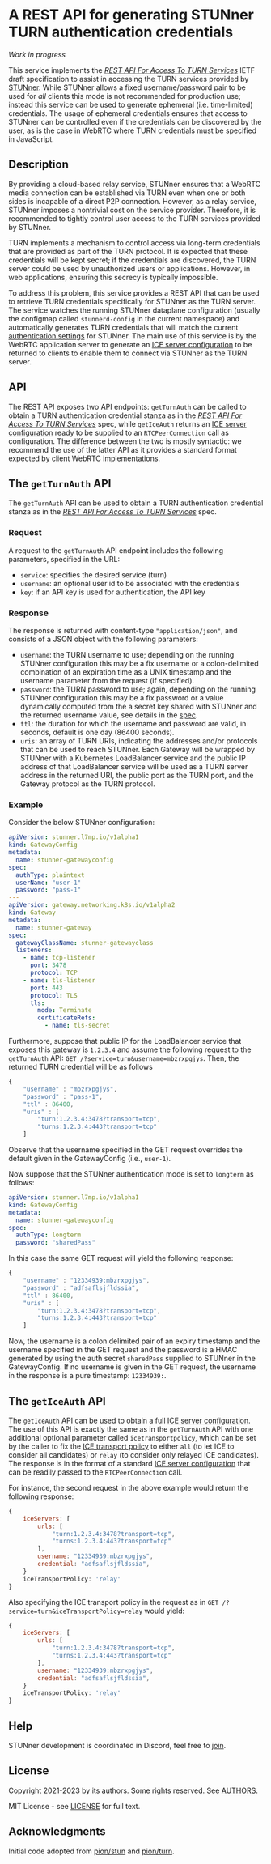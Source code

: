 # A REST API for generating STUNner TURN authentication credentials 

*Work in progress* 

This service implements the [*REST API For Access To TURN
Services*](https://datatracker.ietf.org/doc/html/draft-uberti-behave-turn-rest-00) IETF draft
specification to assist in accessing the TURN services provided by
[STUNner](https://github.com/l7mp/stunner). While STUNner allows a fixed username/password pair to
be used for *all* clients this mode is not recommended for production use; instead this service can
be used to generate ephemeral (i.e. time-limited) credentials. The usage of ephemeral credentials
ensures that access to STUNner can be controlled even if the credentials can be discovered by the
user, as is the case in WebRTC where TURN credentials must be specified in JavaScript.

## Description

By providing a cloud-based relay service, STUNner ensures that a WebRTC media connection can be
established via TURN even when one or both sides is incapable of a direct P2P connection.  However,
as a relay service, STUNner imposes a nontrivial cost on the service provider.  Therefore, it is
recommended to tightly control user access to the TURN services provided by STUNner.

TURN implements a mechanism to control access via long-term credentials that are provided as part of
the TURN protocol.  It is expected that these credentials will be kept secret; if the credentials
are discovered, the TURN server could be used by unauthorized users or applications.  However, in
web applications, ensuring this secrecy is typically impossible.

To address this problem, this service provides a REST API that can be used to retrieve TURN
credentials specifically for STUNner as the TURN server. The service watches the running STUNner
dataplane configuration (usually the configmap called `stunnerd-config` in the current namespace)
and automatically generates TURN credentials that will match the current [authentication
settings](https://github.com/l7mp/stunner/blob/main/doc/AUTH.md) for STUNner. The main use of this
service is by the WebRTC application server to generate an [ICE server
configuration](https://developer.mozilla.org/en-US/docs/Web/API/RTCIceServer) to be returned to
clients to enable them to connect via STUNner as the TURN server.

## API

The REST API exposes two API endpoints: `getTurnAuth` can be called to obtain a TURN authentication
credential stanza as in the [*REST API For Access To TURN
Services*](https://datatracker.ietf.org/doc/html/draft-uberti-behave-turn-rest-00) spec, while
`getIceAuth` returns an [ICE server
configuration](https://developer.mozilla.org/en-US/docs/Web/API/RTCPeerConnection/RTCPeerConnection#parameters)
ready to be supplied to an `RTCPeerConnection` call as configuration. The difference between the
two is mostly syntactic: we recommend the use of the latter API as it provides a standard format
expected by client WebRTC implementations.

## The `getTurnAuth` API

The `getTurnAuth` API can be used to obtain a TURN authentication credential stanza as in the
[*REST API For Access To TURN
Services*](https://datatracker.ietf.org/doc/html/draft-uberti-behave-turn-rest-00) spec.

### Request

A request to the `getTurnAuth` API endpoint includes the following parameters, specified in the URL:
- `service`: specifies the desired service (turn)
- `username`: an optional user id to be associated with the credentials
- `key`: if an API key is used for authentication, the API key

### Response

The response is returned with content-type `"application/json"`, and consists of a JSON object with the following parameters:
- `username`: the TURN username to use; depending on the running STUNner configuration this may be
  a fix username or a colon-delimited combination of an expiration time as a UNIX timestamp and the
  username parameter from the request (if specified).
- `password`: the TURN password to use; again, depending on the running STUNner configuration this
  may be a fix password or a value dynamically computed from the a secret key shared with STUNner
  and the returned username value, see details in the
  [spec](https://datatracker.ietf.org/doc/html/draft-uberti-behave-turn-rest-00).
- `ttl`: the duration for which the username and password are valid, in seconds, default is one day
  (86400 seconds).
- `uris`: an array of TURN URIs, indicating the addresses and/or protocols that can be used to
  reach STUNner.  Each Gateway will be wrapped by STUNner with a Kubernetes LoadBalancer service
  and the public IP address of that LoadBalancer service will be used as a TURN server address in
  the returned URI, the public port as the TURN port, and the Gateway protocol as the TURN
  protocol.

### Example

Consider the below STUNner configuration:

```yaml
apiVersion: stunner.l7mp.io/v1alpha1
kind: GatewayConfig
metadata:
  name: stunner-gatewayconfig
spec:
  authType: plaintext
  userName: "user-1"
  password: "pass-1"
---
apiVersion: gateway.networking.k8s.io/v1alpha2
kind: Gateway
metadata:
  name: stunner-gateway
spec:
  gatewayClassName: stunner-gatewayclass
  listeners:
    - name: tcp-listener
      port: 3478
      protocol: TCP
    - name: tls-listener
      port: 443
      protocol: TLS
      tls:
        mode: Terminate
        certificateRefs:
          - name: tls-secret
```

Furthermore, suppose that public IP for the LoadBalancer service that exposes this gateway is
`1.2.3.4` and assume the following request to the `getTurnAuth` API: `GET
/?service=turn&username=mbzrxpgjys`. Then, the returned TURN credential will be as follows

```js
{
    "username" : "mbzrxpgjys",
    "password" : "pass-1",
    "ttl" : 86400,
    "uris" : [
        "turn:1.2.3.4:3478?transport=tcp",
        "turns:1.2.3.4:443?transport=tcp"
    ]
```

Observe that the username specified in the GET request overrides the default given in the
GatewayConfig (i.e., `user-1`).

Now suppose that the STUNner authentication mode is set to `longterm` as follows:


```yaml
apiVersion: stunner.l7mp.io/v1alpha1
kind: GatewayConfig
metadata:
  name: stunner-gatewayconfig
spec:
  authType: longterm
  password: "sharedPass"
```

In this case the same GET request will yield the following response:

```js
{
    "username" : "12334939:mbzrxpgjys",
    "password" : "adfsaflsjfldssia",
    "ttl" : 86400,
    "uris" : [
        "turn:1.2.3.4:3478?transport=tcp",
        "turns:1.2.3.4:443?transport=tcp"
    ]
```

Now, the username is a colon delimited pair of an expiry timestamp and the username specified in
the GET request and the password is a HMAC generated by using the auth secret `sharedPass` supplied
to STUNner in the GatewayConfig. If no username is given in the GET request, the username in the
response is a pure timestamp: `12334939:`.

## The `getIceAuth` API

The `getIceAuth` API can be used to obtain a full [ICE server
configuration](https://developer.mozilla.org/en-US/docs/Web/API/RTCPeerConnection/RTCPeerConnection#parameters). The
use of this API is exactly the same as in the `getTurnAuth` API with one additional optional
parameter called `icetransportpolicy`, which can be set by the caller to fix the [ICE transport
policy](https://developer.mozilla.org/en-US/docs/Web/API/RTCPeerConnection/RTCPeerConnection#parameters)
to either `all` (to let ICE to consider all candidates) or `relay` (to consider only relayed ICE
candidates). The response is in the format of a standard [ICE server
configuration](https://developer.mozilla.org/en-US/docs/Web/API/RTCPeerConnection/RTCPeerConnection#parameters)
that can be readily passed to the `RTCPeerConnection` call.

For instance, the second request in the above example would return the following response:

``` js
{
    iceServers: [
        urls: [
            "turn:1.2.3.4:3478?transport=tcp",
            "turns:1.2.3.4:443?transport=tcp"
        ],
        username: "12334939:mbzrxpgjys",
        credential: "adfsaflsjfldssia",
    }
    iceTransportPolicy: 'relay'
}
```

Also specifying the ICE transport policy in the request as in `GET
/?service=turn&iceTransportPolicy=relay` would yield:

``` js
{
    iceServers: [
        urls: [
            "turn:1.2.3.4:3478?transport=tcp",
            "turns:1.2.3.4:443?transport=tcp"
        ],
        username: "12334939:mbzrxpgjys",
        credential: "adfsaflsjfldssia",
    }
    iceTransportPolicy: 'relay'
}
```

## Help

STUNner development is coordinated in Discord, feel free to [join](https://discord.gg/DyPgEsbwzc).

## License

Copyright 2021-2023 by its authors. Some rights reserved. See [AUTHORS](../AUTHORS).

MIT License - see [LICENSE](../LICENSE) for full text.

## Acknowledgments

Initial code adopted from [pion/stun](https://github.com/pion/stun) and
[pion/turn](https://github.com/pion/turn).

